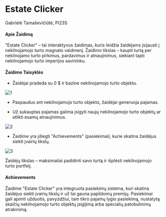 # Estate Clicker

Gabrielė Tamaševičiūtė, PI23S

#### Apie Žaidimą

"Estate Clicker" – tai interaktyvus žaidimas, kuris leidžia žaidėjams įsijausti į nekilnojamojo turto magnato vaidmenį. Žaidimo tikslas – kaupti turtą per nekilnojamo turto pirkimus, pardavimus ir atnaujinimus, siekiant tapti nekilnojamojo turto imperijos savininku.


#### Žaidimo Taisyklės

- Žaidėjai pradeda su 0 $ ir bazine nekilnojamojo turto objektu.
  
![1](https://github.com/gabwowce/Estate-Clicker/assets/134537965/6eaf636c-194d-47e0-a480-fbf4e507ad13)

- Paspaudus ant nekilnojamojo turto objekto, žaidėjai generuoja pajamas.
  
- Už sukauptas pajamas galima įsigyti naujų nekilnojamojo turto objektų ar atlikti esamų atnaujinimus.
  
![2](https://github.com/gabwowce/Estate-Clicker/assets/134537965/3fbb9d24-946f-4c9c-b8a3-9c7f82ffcbc5)

- Žaidime yra įdiegti "Achievements" (pasiekimai), kurie skatina žaidėjus siekti įvairių tikslų.
  
![3](https://github.com/gabwowce/Estate-Clicker/assets/134537965/60035d9d-3c04-4fa3-97bc-f8b4e9e24a3c)


Žaidėjų tikslas – maksimaliai padidinti savo turtą ir išplėsti nekilnojamojo turto portfelį.

#### Achievements

Žaidime "Estate Clicker" yra integruota pasiekimų sistema, kuri skatina žaidėjus siekti įvairių tikslų ir už tai gauna papildomų premijų. Pasiekimai gali apimti užduotis, pavyzdžiui, tam tikro pajamų lygio pasiekimą, nustatytą skaičių nekilnojamojo turto objektų įsigijimą arba specialių patobulinimų atrakinimą.

